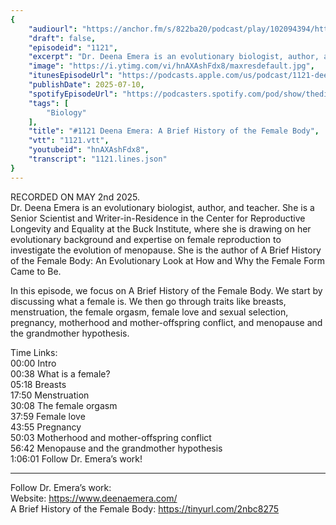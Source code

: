 ```yaml
---
{
	"audiourl": "https://anchor.fm/s/822ba20/podcast/play/102094394/https%3A%2F%2Fd3ctxlq1ktw2nl.cloudfront.net%2Fstaging%2F2025-4-2%2F365b30a9-c303-d84c-de11-e9604a214fcd.m4a",
	"draft": false,
	"episodeid": "1121",
	"excerpt": "Dr. Deena Emera is an evolutionary biologist, author, and teacher. She is a Senior Scientist and Writer-in-Residence in the Center for Reproductive Longevity and Equality at the Buck Institute, where she is drawing on her evolutionary background and expertise on female reproduction to investigate the evolution of menopause. She is the author of A Brief History of the Female Body: An Evolutionary Look at How and Why the Female Form Came to Be.",
	"image": "https://i.ytimg.com/vi/hnAXAshFdx8/maxresdefault.jpg",
	"itunesEpisodeUrl": "https://podcasts.apple.com/us/podcast/1121-deena-emera-a-brief-history-of-the-female-body/id1451347236?i=1000716718142&uo=4",
	"publishDate": 2025-07-10,
	"spotifyEpisodeUrl": "https://podcasters.spotify.com/pod/show/thedissenter/episodes/1121-Deena-Emera-A-Brief-History-of-the-Female-Body-e32a63q",
	"tags": [
		"Biology"
	],
	"title": "#1121 Deena Emera: A Brief History of the Female Body",
	"vtt": "1121.vtt",
	"youtubeid": "hnAXAshFdx8",
	"transcript": "1121.lines.json"
}
---
```

RECORDED ON MAY 2nd 2025.  
Dr. Deena Emera is an evolutionary biologist, author, and teacher. She is a Senior Scientist and Writer-in-Residence in the Center for Reproductive Longevity and Equality at the Buck Institute, where she is drawing on her evolutionary background and expertise on female reproduction to investigate the evolution of menopause. She is the author of A Brief History of the Female Body: An Evolutionary Look at How and Why the Female Form Came to Be.

In this episode, we focus on A Brief History of the Female Body. We start by discussing what a female is. We then go through traits like breasts, menstruation, the female orgasm, female love and sexual selection, pregnancy, motherhood and mother-offspring conflict, and menopause and the grandmother hypothesis.

Time Links:  
<time>00:00</time> Intro  
<time>00:38</time> What is a female?  
<time>05:18</time> Breasts  
<time>17:50</time> Menstruation  
<time>30:08</time> The female orgasm  
<time>37:59</time> Female love  
<time>43:55</time> Pregnancy  
<time>50:03</time> Motherhood and mother-offspring conflict  
<time>56:42</time> Menopause and the grandmother hypothesis  
<time>1:06:01</time> Follow Dr. Emera’s work!

---

Follow Dr. Emera’s work:  
Website: https://www.deenaemera.com/  
A Brief History of the Female Body: https://tinyurl.com/2nbc8275
